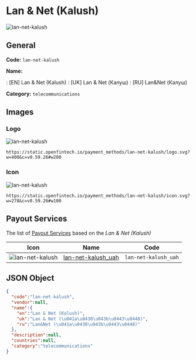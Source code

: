 
# Lan & Net (Kalush) 
![lan-net-kalush](https://static.openfintech.io/payment_methods/lan-net-kalush/logo.svg?w=400&c=v0.59.26#w200)  

## General 
**Code:** `lan-net-kalush` 
 
**Name:** 
 
:	[EN] Lan & Net (Kalush) 
:	[UK] Lan & Net (Калуш) 
:	[RU] Lan&Net (Калуш) 
 
**Category:** `telecommunications` 
 

## Images 

### Logo 
![lan-net-kalush](https://static.openfintech.io/payment_methods/lan-net-kalush/logo.svg?w=400&c=v0.59.26#w200)  

```
https://static.openfintech.io/payment_methods/lan-net-kalush/logo.svg?w=400&c=v0.59.26#w200
```  

### Icon 
![lan-net-kalush](https://static.openfintech.io/payment_methods/lan-net-kalush/icon.svg?w=278&c=v0.59.26#w100)  

```
https://static.openfintech.io/payment_methods/lan-net-kalush/icon.svg?w=278&c=v0.59.26#w100
```  

## Payout Services 
 
The list of [Payout Services](/payout-services/) based on the _Lan & Net (Kalush)_ 

|Icon|Name|Code| 
|:---:|:---:|:---:| 
|![lan-net-kalush](https://static.openfintech.io/payout_methods/lan-net-kalush/icon.svg?w=278&c=v0.59.26#w40) |[lan-net-kalush_uah](/payout-services/lan-net-kalush_uah/)|`lan-net-kalush_uah`| 
 

## JSON Object 

```json
{
  "code":"lan-net-kalush",
  "vendor":null,
  "name":{
    "en":"Lan & Net (Kalush)",
    "uk":"Lan & Net (\u041a\u0430\u043b\u0443\u0448)",
    "ru":"Lan&Net (\u041a\u0430\u043b\u0443\u0448)"
  },
  "description":null,
  "countries":null,
  "category":"telecommunications"
}
```  
